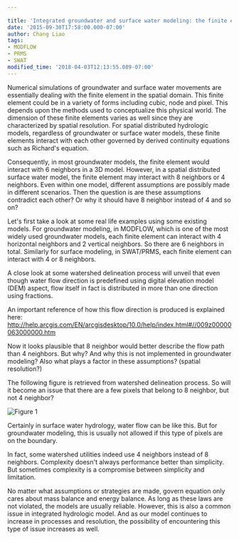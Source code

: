 ```yaml
---
 
title: 'Integrated groundwater and surface water modeling: the finite element'
date: '2015-09-30T17:58:00.000-07:00'
author: Chang Liao
tags:
- MODFLOW
- PRMS
- SWAT
modified_time: '2018-04-03T12:13:55.089-07:00'
---
```


Numerical simulations of groundwater and surface water movements are essentially dealing with the finite element in the spatial domain.
This finite element could be in a variety of forms including cubic, node and pixel. This depends upon the methods used to conceptualize this physical world.
The dimension of these finite elements varies as well since they are characterized by spatial resolution.
For spatial distributed hydrologic models, regardless of groundwater or surface water models, these finite elements interact with each other governed by derived continuity equations such as Richard's equation.

Consequently, in most groundwater models, the finite element would interact with 6 neighbors in a 3D model. However, in a spatial distributed surface water model, the finite element may interact with 8 neighbors or 4 neighbors. Even within one model, different assumptions are possibly made in different scenarios. 
Then the question is are these assumptions contradict each other? Or why it should have 8 neighbor instead of 4 and so on?

Let's first take a look at some real life examples using some existing models. For groundwater modeling, in MODFLOW, which is one of the most widely used groundwater models, each finite element can interact with 4 horizontal neighbors and 2 vertical neighbors. So there are 6 neighbors in total. Similarly for surface modeling, in SWAT/PRMS, each finite element can interact with 4 or 8 neighbors. 

A close look at some watershed delineation process will unveil that even though water flow direction is predefined using digital elevation model (DEM) aspect, flow itself in fact is distributed in more than one direction using fractions. 

An important reference of how this flow direction is produced is explained here:
http://help.arcgis.com/EN/arcgisdesktop/10.0/help/index.html#//009z00000063000000.htm

Now it looks plausible that 8 neighbor would better describe the flow path than 4 neighbors. But why?
And why this is not implemented in groundwater modeling? Also what plays a factor in these assumptions? (spatial resolution?)

The following figure is retrieved from watershed delineation process. So will it become an issue that there are a few pixels that belong to 8 neighbor, but not 4 neighbor?

![Figure 1](https://github.com/changliao/changliao.github.io/blob/main/_figure/hexwatershed/d8_problem.png?raw=true)

Certainly in surface water hydrology, water flow can be like this. But for groundwater modeling, this is usually not allowed if this type of pixels are on the boundary. 

In fact, some watershed utilities indeed use 4 neighbors instead of 8 neighbors.
Complexity doesn't always performance better than simplicity. But sometimes complexity is a compromise between simplicity and limitation.

No matter what assumptions or strategies are made, govern equation only cares about mass balance and energy balance. As long as these laws are not violated, the models are usually reliable. However, this is also a common issue in integrated hydrologic model. And as our model continues to increase in processes and resolution, the possibility of encountering this type of issue increases as well.
